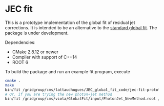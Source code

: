 # JEC fit

This is a prototype implementation of the global fit of residual jet corrections.
It is intended to be an alternative to the [standard global fit](https://github.com/miquork/jecsys).
The package is under development.

Dependencies:
  * CMake 2.8.12 or newer
  * Compiler with support of C++14
  * ROOT 6

To build the package and run an example fit program, execute
```bash
cmake .
make
bin/fit /gridgroup/cms/lattaudhugues/JEC_global_fit_code/jec-fit-prototype/PhotonJetPlots_RunH_03Feb17_extrap_reminiaod_runH_vs_MC_extrap_reminiaod_runH_PFlowAK4chs_LUMI/vs_pt/plots.root /gridgroup/cms/popov/Analyses/JetMET/2017.09.07_New-method-real-setup/UpdatedInputs/multijet_Run2016H.root /gridgroup/cms/viola/GlobalFit/input/response_vs_zpt_extrapolated.root
# Or, if you are trying the new photon+jet method
bin/fit /gridgroup/cms/viola/GlobalFit/input/PhotonJet_NewMethod.root /gridgroup/cms/popov/Analyses/JetMET/2017.09.07_New-method-real-setup/UpdatedInputs/multijet_Run2016H.root /gridgroup/cms/viola/GlobalFit/input/response_vs_zpt_extrapolated.root
```
